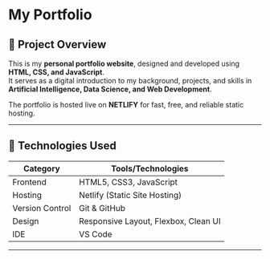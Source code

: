 ﻿# My Portfolio
## 📝 Project Overview

This is my **personal portfolio website**, designed and developed using **HTML, CSS, and JavaScript**.  
It serves as a digital introduction to my background, projects, and skills in **Artificial Intelligence, Data Science, and Web Development**.

The portfolio is hosted live on **NETLIFY** for fast, free, and reliable static hosting.

---

## 🧠 Technologies Used

| Category | Tools/Technologies |
|-----------|-------------------|
| Frontend | HTML5, CSS3, JavaScript |
| Hosting | Netlify (Static Site Hosting) |
| Version Control | Git & GitHub |
| Design | Responsive Layout, Flexbox, Clean UI |
| IDE | VS Code |


---
